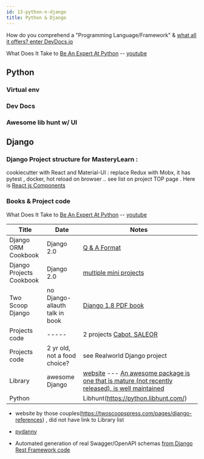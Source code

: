 ```yaml
---
id: 13-python-n-django
title: Python & Django
---
```


How do you comprehend a "Programming Language/Framework" & [what all it offers? enter DevDocs.io](https://devdocs.io/python~3.6/)

What Does It Take to [Be An Expert At Python](https://github.com/austin-taylor/code-vault/blob/master/python_expert_notebook.ipynb) -- [youtube](https://www.youtube.com/watch?v=7lmCu8wz8ro)

## Python

### Virtual env 

### Dev Docs

### Awesome lib hunt w/ UI


## Django


### Django Project structure for MasteryLearn :
cookiecutter with React and Material-UI : replace Redux with Mobx, it has pytest , docker, hot reload on browser .. see list on project TOP page . Here is [React js Components](https://github.com/anchpop/cookiecutter-django/tree/master/%7B%7Bcookiecutter.project_slug%7D%7D/%7B%7Bcookiecutter.project_slug%7D%7D/src/javascript/components)

### Books & Project code

What Does It Take to [Be An Expert At Python](https://github.com/austin-taylor/code-vault/blob/master/python_expert_notebook.ipynb) -- [youtube](https://www.youtube.com/watch?v=7lmCu8wz8ro)

| Title | Date | Notes | 
| ------- | -----| ----  | 
| Django ORM Cookbook  | Django 2.0 | [Q & A Format](https://books.agiliq.com/projects/django-orm-cookbook/en/latest/)  | 
| Django Projects Cookbook | Django 2.0 | [multiple mini projects](https://books.agiliq.com/projects/djenofdjango/en/latest/models-tutorial.html) | 
| Two Scoop Django  | no Django-allauth talk in book| [Django 1.8 PDF book](https://github.com/PostPCEra/Projects-asr/tree/master/technical-notes/Django_posts)   | 
| Projects code  | -----| 2 projects [Cabot,  SALEOR](https://github.com/PostPCEra/Projects-asr/blob/master/technical-notes/Django_posts/django_production_projects.md)
| Projects code  | 2 yr old, not a food choice?| see Realworld Django project |
| Library | awesome Django| [website](http://awesome-django.com/#awesome-django-authentication) --- [An awesome package is one that is mature (not recently released), is well maintained](https://github.com/rosarior/awesome-django)
| Python  |  | Libhunt(https://python.libhunt.com/)
 
 - website by those couples(https://twoscoopspress.com/pages/django-references) , did not have link to Library list
 - [pydanny](https://www.pydanny.com/i-married-audrey-roy.html)

- Automated generation of real Swagger/OpenAPI schemas [from Django Rest Framework code](https://github.com/axnsan12/drf-yasg)
